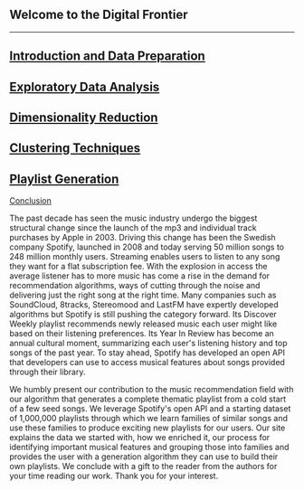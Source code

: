 ## Welcome to the Digital Frontier

---
<span style="color:blue">[Introduction and Data Preparation](https://wfseaton.github.io/TheDigitalFrontier/Intro%20&%20data%20prep.html)</span>
---
<span style="color:blue">[Exploratory Data Analysis](https://wfseaton.github.io/TheDigitalFrontier/EDA.html)</span>
---
<span style="color:blue">[Dimensionality Reduction](https://wfseaton.github.io/TheDigitalFrontier/3.%20Dimensionality%20Reduction.html)</span>
---
<span style="color:blue">[Clustering Techniques](https://wfseaton.github.io/TheDigitalFrontier/clustering.html)</span>
---
<span style="color:blue">[Playlist Generation](https://wfseaton.github.io/TheDigitalFrontier/playlist_generation.html)</span>
---
<span style="color:blue">[Conclusion](https://wfseaton.github.io/TheDigitalFrontier/conclusion.html)</span>


The past decade has seen the music industry undergo the biggest structural change since the launch of the mp3 and individual track purchases by Apple in 2003. Driving this change has been the Swedish company Spotify, launched in 2008 and today serving 50 million songs to 248 million monthly users. Streaming enables users to listen to any song they want for a flat subscription fee. With the explosion in access the average listener has to more music has come a rise in the demand for recommendation algorithms, ways of cutting through the noise and delivering just the right song at the right time. Many companies such as SoundCloud, 8tracks, Stereomood and LastFM have expertly developed algorithms but Spotify is still pushing the category forward. Its Discover Weekly playlist recommends newly released music each user might like based on their listening preferences. Its Year In Review has become an annual cultural moment, summarizing each user's listening history and top songs of the past year. To stay ahead, Spotify has developed an open API that developers can use to access musical features about songs provided through their library.

We humbly present our contribution to the music recommendation field with our algorithm that generates a complete thematic playlist from a cold start of a few seed songs. We leverage Spotify's open API and a starting dataset of 1,000,000 playlists through which we learn families of similar songs and use these families to produce exciting new playlists for our users. Our site explains the data we started with, how we enriched it, our process for identifying important musical features and grouping those into families and provides the user with a generation algorithm they can use to build their own playlists. We conclude with a gift to the reader from the authors for your time reading our work. Thank you for your interest. 
